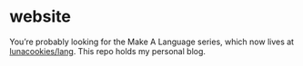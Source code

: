 # website

You’re probably looking for the Make A Language series,
which now lives at [lunacookies/lang](https://github.com/lunacookies/lang).
This repo holds my personal blog.
